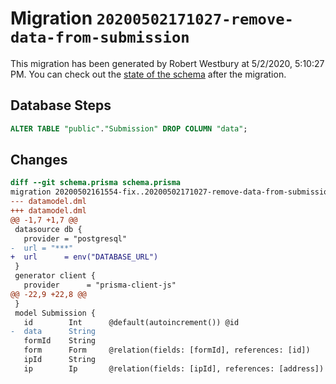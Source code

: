 # Migration `20200502171027-remove-data-from-submission`

This migration has been generated by Robert Westbury at 5/2/2020, 5:10:27 PM.
You can check out the [state of the schema](./schema.prisma) after the migration.

## Database Steps

```sql
ALTER TABLE "public"."Submission" DROP COLUMN "data";
```

## Changes

```diff
diff --git schema.prisma schema.prisma
migration 20200502161554-fix..20200502171027-remove-data-from-submission
--- datamodel.dml
+++ datamodel.dml
@@ -1,7 +1,7 @@
 datasource db {
   provider = "postgresql"
-  url = "***"
+  url      = env("DATABASE_URL")
 }
 generator client {
   provider      = "prisma-client-js"
@@ -22,9 +22,8 @@
 }
 model Submission {
   id        Int      @default(autoincrement()) @id
-  data      String
   formId    String
   form      Form     @relation(fields: [formId], references: [id])
   ipId      String
   ip        Ip       @relation(fields: [ipId], references: [address])
```


